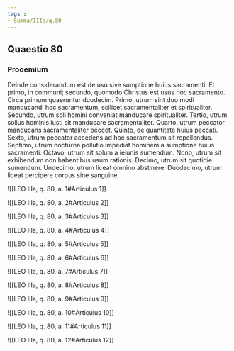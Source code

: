 ```yaml
---
tags : 
- Summa/IIIa/q.80
---
```


## Quaestio 80

### Prooemium

Deinde considerandum est de usu sive sumptione huius sacramenti. Et primo, in communi; secundo, quomodo Christus est usus hoc sacramento. Circa primum quaeruntur duodecim. Primo, utrum sint duo modi manducandi hoc sacramentum, scilicet sacramentaliter et spiritualiter. Secundo, utrum soli homini conveniat manducare spiritualiter. Tertio, utrum solius hominis iusti sit manducare sacramentaliter. Quarto, utrum peccator manducans sacramentaliter peccet. Quinto, de quantitate huius peccati. Sexto, utrum peccator accedens ad hoc sacramentum sit repellendus. Septimo, utrum nocturna pollutio impediat hominem a sumptione huius sacramenti. Octavo, utrum sit solum a ieiunis sumendum. Nono, utrum sit exhibendum non habentibus usum rationis. Decimo, utrum sit quotidie sumendum. Undecimo, utrum liceat omnino abstinere. Duodecimo, utrum liceat percipere corpus sine sanguine.

![[LEO IIIa, q. 80, a. 1#Articulus 1]]

![[LEO IIIa, q. 80, a. 2#Articulus 2]]

![[LEO IIIa, q. 80, a. 3#Articulus 3]]

![[LEO IIIa, q. 80, a. 4#Articulus 4]]

![[LEO IIIa, q. 80, a. 5#Articulus 5]]

![[LEO IIIa, q. 80, a. 6#Articulus 6]]

![[LEO IIIa, q. 80, a. 7#Articulus 7]]

![[LEO IIIa, q. 80, a. 8#Articulus 8]]

![[LEO IIIa, q. 80, a. 9#Articulus 9]]

![[LEO IIIa, q. 80, a. 10#Articulus 10]]

![[LEO IIIa, q. 80, a. 11#Articulus 11]]

![[LEO IIIa, q. 80, a. 12#Articulus 12]]


